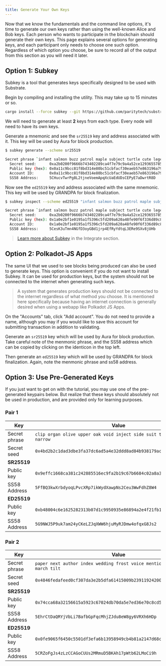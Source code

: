```yaml
---
title: Generate Your Own Keys
---
```


Now that we know the fundamentals and the command line options, it's time to generate our own keys
rather than using the well-known Alice and Bob keys. Each person who wants to participate in the
blockchain should generate their own keys. This page explains several options for generating keys,
and each participant only needs to choose one such option. Regardless of which option you choose, be
sure to record all of the output from this section as you will need it later.

## Option 1: Subkey

Subkey is a tool that generates keys specifically designed to be used with Substrate.

Begin by compiling and installing the utility. This may take up to 15 minutes or so.

```bash
cargo install --force subkey --git https://github.com/paritytech/substrate --version 2.0.1 --locked
```

We will need to generate at least **2** keys from each type. Every node will need to have its own
keys.

Generate a mnemonic and see the `sr25519` key and address associated with it. This key will be used
by Aura for block production.

```bash
$ subkey generate --scheme sr25519

Secret phrase `infant salmon buzz patrol maple subject turtle cute legend song vital leisure` is account:
  Secret seed:      0xa2b0200f9666b743402289ca4f7e79c9a4a52ce129365578521b0b75396bd242
  Public key (hex): 0x0a11c9bcc81f8bd314e80bc51cbfacf30eaeb57e863196a79cccdc8bf4750d21
  Account ID:       0x0a11c9bcc81f8bd314e80bc51cbfacf30eaeb57e863196a79cccdc8bf4750d21
  SS58 Address:     5CHucvTwrPg8L2tjneVoemApqXcUaEdUDsCEPyE7aDwrtR8D
```

Now see the `ed25519` key and address associated with the same mnemonic. This key will be used by
GRANDPA for block finalization.

```bash
$ subkey inspect --scheme ed25519 "infant salmon buzz patrol maple subject turtle cute legend song vital leisure"

Secret phrase `infant salmon buzz patrol maple subject turtle cute legend song vital leisure` is account:
  Secret seed:      0xa2b0200f9666b743402289ca4f7e79c9a4a52ce129365578521b0b75396bd242
  Public key (hex): 0x1a0e2bf1e0195a1f5396c5fd209a620a48fe90f6f336d89c89405a0183a857a3
  Account ID:       0x1a0e2bf1e0195a1f5396c5fd209a620a48fe90f6f336d89c89405a0183a857a3
  SS58 Address:     5CesK3uTmn4NGfD3oyGBd1jrp4EfRyYdtqL3ERe9SXv8jUHb
```

> [Learn more about Subkey](../../knowledgebase/integrate/subkey) in the Integrate section.

## Option 2: Polkadot-JS Apps

The same UI that we used to see blocks being produced can also be used to generate keys. This option
is convenient if you do not want to install Subkey. It can be used for production keys, but the
system should not be connected to the internet when generating such keys.

> A system that generates production keys should not be connected to the internet regardless of what
> method you choose. It is mentioned here specifically because having an internet connection is
> generally desired when using a webapp like Polkadot JS Apps.

On the "Accounts" tab, click "Add account". You do not need to provide a name, although you may if
you would like to save this account for submitting transaction in addition to validating.

Generate an `sr25519` key which will be used by Aura for block production. Take careful note of the
menmonic phrase, and the SS58 address which can be copied by clicking on the identicon in the top
left.

Then generate an `ed25519` key which will be used by GRANDPA for block finalization. Again, note
the menmonic phrase and ss58 address.

## Option 3: Use Pre-Generated Keys

If you just want to get on with the tutorial, you may use one of the pre-generated keypairs below.
But realize that these keys should absolutely not be used in production, and are provided only for
learning purposes.

### Pair 1

| Key           | Value                                                                  |
| ------------- | ---------------------------------------------------------------------- |
| Secret phrase | `clip organ olive upper oak void inject side suit toilet stick narrow` |
| Secret seed   | `0x4bd2b2c1dad3dbe3fa37dc6ad5a4e32ddd8ad84b938179ac905b0622880e86e7`   |
| **SR25519**   |                                                                        |
| Public key    | `0x9effc1668ca381c242885516ec9fa2b19c67b6684c02a8a3237b6862e5c8cd7e`   |
| SS58 Address  | `5FfBQ3kwXrbdyoqLPvcXRp7ikWydXawpNs2Ceu3WwFdhZ8W4`                     |
| **ED25519**   |                                                                        |
| Public key    | `0xb48004c6e1625282313b07d1c9950935e86894a2e4f21fb1ffee9854d180c781`   |
| SS58 Address  | `5G9NWJ5P9uk7am24yCKeLZJqXWW6hjuMyRJDmw4ofqxG8Js2`                     |

### Pair 2

| Key           | Value                                                                        |
| ------------- | ---------------------------------------------------------------------------- |
| Secret phrase | `paper next author index wedding frost voice mention fetch waste march tilt` |
| Secret seed   | `0x4846fedafeed0cf307da3e2b5dfa61415009b239119242006fc8c0972dde64b0`         |
| **SR25519**   |                                                                              |
| Public key    | `0x74cca68a32156615a5923c67024db70da5e7ed36e70c8cd5bcf3556df152bb6d`         |
| SS58 Address  | `5EhrCtDaQRYjVbLi7BafbGpFqcMhjZJdu8eW8gy6VRXh6HDp`                           |
| **ED25519**   |                                                                              |
| Public key    | `0x0fe9065f6450c5501df3efa6b13958949cb4b81a2147d68c14ad25366be1ccb4`         |
| SS58 Address  | `5CRZoFgJs4zLzCCAGoCUUs2MRmuD5BKAh17pWtb62LMoCi9h`                           |
